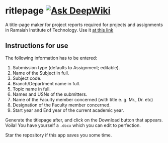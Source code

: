 # ritlepage [![Ask DeepWiki](https://deepwiki.com/badge.svg)](https://deepwiki.com/themohitnair/rit-titlepage)

A title-page maker for project reports required for projects and assignments in Ramaiah Institute of Technology. Use it [at this link](https://ritlepage.vercel.app)

## Instructions for use

The following information has to be entered:

1. Submission type (defaults to Assignment; editable).
2. Name of the Subject in full.
3. Subject code.
4. Branch/Department name in full.
5. Topic name in full.
6. Names and USNs of the submitters.
7. Name of the Faculty member concerned (with title e. g. Mr., Dr. etc)
8. Designation of the Faculty member concerned.
9. Start year and End year of the current academic year.

Generate the titlepage after, and click on the Download button that appears. Voila! You have yourself a `.docx` which you can edit to perfection.

Star the repository if this app saves you some time.
